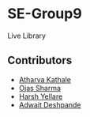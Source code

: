 # SE-Group9
Live Library 




## Contributors
* [Atharva Kathale](https://github.com/Atharva-K12)
* [Ojas Sharma](https://github.com/ojas29092000)
* [Harsh Yellare](https://github.com/HarshYellare28)
* [Adwait Deshpande](https://github.com/Adwait110901)

